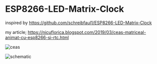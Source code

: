 # ESP8266-LED-Matrix-Clock
inspired by https://github.com/schreibfaul1/ESP8266-LED-Matrix-Clock

my article; https://nicuflorica.blogspot.com/2019/03/ceas-matriceal-animat-cu-esp8266-si-rtc.html

![ceas](https://4.bp.blogspot.com/-sPenR_UCMYA/XKEeiTulrlI/AAAAAAAAY7A/pjJxiMm3iCo-j3SLFzuTvmfkJRRP7LP2wCLcBGAs/s1600/ceas0.jpg)

![schematic](https://3.bp.blogspot.com/--UePMiKRmFs/XKEjsCvku6I/AAAAAAAAY70/pDLfakXD7fcyVTAXzI74wH5Jl8OpZm4DgCLcBGAs/s1600/ESP8266_LED_Matrix_Clock_DHT.gif)
